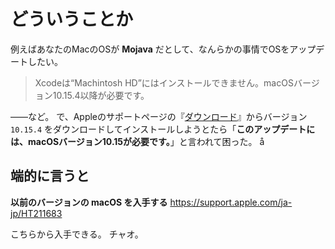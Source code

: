 # どういうことか

例えばあなたのMacのOSが **Mojava** だとして、なんらかの事情でOSをアップデートしたい。

> Xcodeは“Machintosh HD”にはインストールできません。macOSバージョン10.15.4以降が必要です。

――など。
で、Appleのサポートページの『[ダウンロード](https://support.apple.com/ja_JP/downloads/macos)』からバージョン `10.15.4` をダウンロードしてインストールしようとたら「**このアップデートには、macOSバージョン10.15が必要です。**」と言われて困った。
å
## 端的に言うと

**以前のバージョンの macOS を入手する**
<https://support.apple.com/ja-jp/HT211683>

こちらから入手できる。
チャオ。

